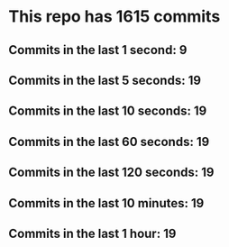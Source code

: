 # This repo has 1615 commits

## Commits in the last 1 second: 9
## Commits in the last 5 seconds: 19
## Commits in the last 10 seconds: 19
## Commits in the last 60 seconds: 19
## Commits in the last 120 seconds: 19
## Commits in the last 10 minutes: 19
## Commits in the last 1 hour: 19
